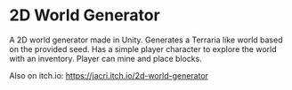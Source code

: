# 2D World Generator
A 2D world generator made in Unity.
Generates a Terraria like world based on the provided seed.
Has a simple player character to explore the world with an inventory.
Player can mine and place blocks.

Also on itch.io: https://jacri.itch.io/2d-world-generator

